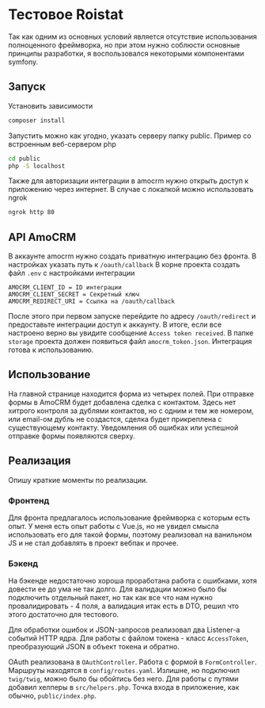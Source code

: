 # Тестовое Roistat
Так как одним из основных условий является отсутствие использования полноценного фреймворка, но при этом нужно соблюсти 
основные принципы разработки, я воспользовался некоторыми компонентами symfony.

## Запуск
Установить зависимости
```bash
composer install
```

Запустить можно как угодно, указать серверу папку public. Пример со встроенным веб-сервером php
```bash
cd public
php -S localhost
```

Также для авторизации интеграции в amocrm нужно открыть доступ к приложению через интернет. В случае с локалкой можно 
использовать ngrok
```bash
ngrok http 80
```

## API AmoCRM
В аккаунте amocrm нужно создать приватную интеграцию без фронта. В настройках указать путь к `/oauth/callback`
В корне проекта создать файл `.env` с настройками интеграции
```dotenv
AMOCRM_CLIENT_ID = ID интеграции
AMOCRM_CLIENT_SECRET = Секретный ключ
AMOCRM_REDIRECT_URI = Ссылка на /oauth/callback
```

После этого при первом запуске перейдите по адресу `/oauth/redirect` и предоставьте интеграции доступ к аккаунту.
В итоге, если все настроено верно вы увидите сообщение `Access token received`. В папке `storage` проекта должен 
появиться файл `amocrm_token.json`. Интеграция готова к использованию.

## Использование
На главной странице находится форма из четырех полей. При отправке формы в AmoCRM будет добавлена сделка с контактом.
Здесь нет хитрого контроля за дублями контактов, но с одним и тем же номером, или email-ом дубль не создастся, сделка
будет прикреплена с существующему контакту. Уведомления об ошибках или успешной отправке формы появляются сверху.

## Реализация
Опишу краткие моменты по реализации.

### Фронтенд
Для фронта предлагалось использование фреймворка с которым есть опыт. У меня есть опыт работы с Vue.js, но не увидел
смысла использовать его для такой формы, поэтому реализовал на ванильном JS и не стал добавлять в проект вебпак и прочее.

### Бэкенд
На бэкенде недостаточно хороша проработана работа с ошибками, хотя довести ее до ума не так долго. Для валидации можно
было бы подключить отдельный пакет, но так как все что нам нужно провалидировать - 4 поля, а валидация итак есть в DTO, 
решил что этого достаточно для тестового. 

Для обработки ошибок и JSON-запросов реализовал два Listener-а событий HTTP ядра. Для работы с файлом токена - класс `AccessToken`, 
преобразующий JSON в объект токена и обратно.

OAuth реализована в `OAuthController`. Работа с формой в `FormController`. Маршруты находятся в `config/routes.yaml`.
Излишне, но подключил `twig/twig`, можно было бы обойтись без него. Для работы с путями добавил хелперы в `src/helpers.php`.
Точка входа в приложение, как обычно, `public/index.php`.
